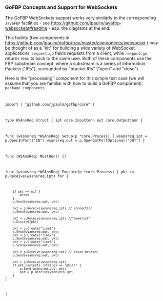 ### GoFBP Concepts and Support for WebSockets

The GoFBP WebSockets support works very similarly to the corresponding `JavaFBP` facilities - see https://github.com/jpaulm/javafbp-websockets#readme - esp. the diagrams at the end.

This facility (two components in https://github.com/jpaulm/gofbp/tree/master/components/websocket ) may be thought of as a "kit" for building a wide variety of WebSocket applications. 
`request.go` fields requests from a client, while `respond.go` returns results back to the same user.  Both of these components use the FBP substream concept, where a substream is a series of Information Packets ("IPs"), surrounded by "bracket IPs" ("open" and "close").

Here is the "processing" component for this simple test case (we will assume that you are familiar with how to build a GoFBP component):
<code>
package components

import (
	"github.com/jpaulm/gofbp/core"
)

type WSAnsReq struct {
	ipt core.InputConn
	out core.OutputConn
}

func (wsansreq *WSAnsReq) Setup(p *core.Process) {
	wsansreq.ipt = p.OpenInPort("IN")
	wsansreq.out = p.OpenOutPortOptional("OUT")
}

func (WSAnsReq) MustRun() {}

func (wsansreq *WSAnsReq) Execute(p *core.Process) {
	pkt := p.Receive(wsansreq.ipt)
	for {

		if pkt == nil {
			break
		}
		p.Send(wsansreq.out, pkt)

		pkt = p.Receive(wsansreq.ipt) // connection
		p.Send(wsansreq.out, pkt)

		pkt = p.Receive(wsansreq.ipt) //"namelist"
		p.Discard(pkt)

		pkt = p.Create("line1")
		p.Send(wsansreq.out, pkt)
		pkt = p.Create("line2")
		p.Send(wsansreq.out, pkt)
		pkt = p.Create("line3")
		p.Send(wsansreq.out, pkt)

		pkt = p.Receive(wsansreq.ipt) // close bracket
		p.Send(wsansreq.out, pkt)

		pkt = p.Receive(wsansreq.ipt)
		if pkt.Contents.(string) == "@kill" {
			p.Send(wsansreq.out, pkt)
			pkt = p.Receive(wsansreq.ipt)
		}
	}

}

</code>
